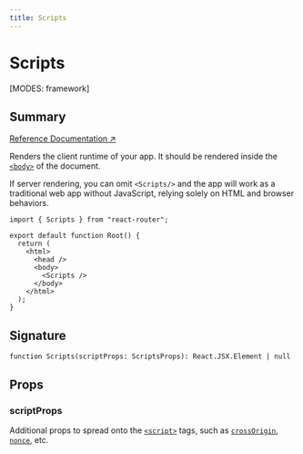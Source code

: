 ```yaml
---
title: Scripts
---
```


# Scripts

<!--
⚠️ ⚠️ IMPORTANT ⚠️ ⚠️ 

Thank you for helping improve our documentation!

This file is auto-generated from the JSDoc comments in the source
code, so please edit the JSDoc comments in the file below and this
file will be re-generated once those changes are merged.

https://github.com/remix-run/react-router/blob/main/packages/react-router/lib/dom/ssr/components.tsx
-->

[MODES: framework]

## Summary

[Reference Documentation ↗](https://api.reactrouter.com/v7/functions/react_router.Scripts.html)

Renders the client runtime of your app. It should be rendered inside the
[`<body>`](https://developer.mozilla.org/en-US/docs/Web/HTML/Element/body)
 of the document.

If server rendering, you can omit `<Scripts/>` and the app will work as a
traditional web app without JavaScript, relying solely on HTML and browser
behaviors.

```tsx
import { Scripts } from "react-router";

export default function Root() {
  return (
    <html>
      <head />
      <body>
        <Scripts />
      </body>
    </html>
  );
}
```

## Signature

```tsx
function Scripts(scriptProps: ScriptsProps): React.JSX.Element | null
```

## Props

### scriptProps

Additional props to spread onto the [`<script>`](https://developer.mozilla.org/en-US/docs/Web/HTML/Element/script) tags, such as [`crossOrigin`](https://developer.mozilla.org/en-US/docs/Web/API/HTMLScriptElement/crossOrigin),
[`nonce`](https://developer.mozilla.org/en-US/docs/Web/HTML/Reference/Global_attributes/nonce),
etc.

